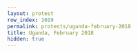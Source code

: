 ```yaml
---
layout: protest
row_index: 1019
permalink: protests/uganda-february-2018
title: Uganda, February 2018
hidden: true
---
```

